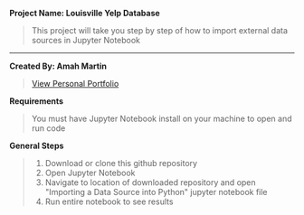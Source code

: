 **Project Name: Louisville Yelp Database**
>This project will take you step by step of how to import external data sources in Jupyter Notebook
<hr>

**Created By: Amah Martin**
><a href="https://ammartin8.github.io">View Personal Portfolio</a>

**Requirements**
>You must have Jupyter Notebook install on your machine to open and run code

**General Steps**
>1. Download or clone this github repository
>2. Open Jupyter Notebook
>3. Navigate to location of downloaded repository and open "Importing a Data Source into Python" jupyter notebook file
>4. Run entire notebook to see results